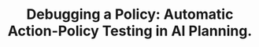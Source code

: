 ---
id: "conf_aips_SteinmetzFEFGHH22"
title: "Debugging a Policy: Automatic Action-Policy Testing in AI Planning."
authors: ["Marcel Steinmetz", "Daniel Fiser", "Hasan Ferit Eniser", "Patrick Ferber", "Timo P. Gros", "Philippe Heim", "Daniel Höller", "Xandra Schuler", "Valentin Wüstholz", "Maria Christakis", "Jörg Hoffmann"]
year: "2022"
url: "https://ojs.aaai.org/index.php/ICAPS/article/view/19820"
booktitle: "Thirty-Second International Conference on Automated Planning and Scheduling, ICAPS 2022"
pages: "353-361"
type: "conference"
bibType: "inproceedings"
---